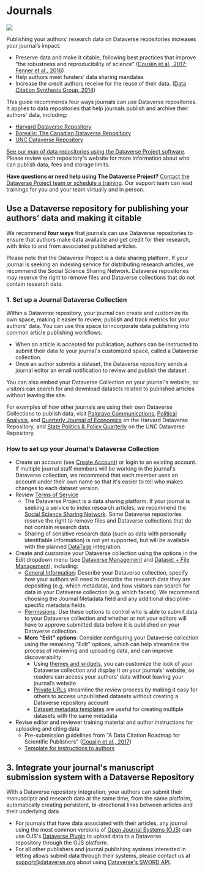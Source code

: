 # Journals

[![](http://static.projects.iq.harvard.edu/files/styles/os_files_xxlarge/public/dataverseorg/files/ajps.png?m=1461159475&amp;itok=68w_Wbqz)](https://dataverse.harvard.edu/dataverse/ajps)

Publishing your authors’ research data on Dataverse repositories increases your journal’s impact:

*   Preserve data and make it citable, following best practices that improve “the robustness and reproducibility of science” ([Cousijn et al., 2017](https://doi.org/10.1101/097196); [Fenner et al., 2016](https://doi.org/10.1101/100784))
*   Help authors meet funders’ data sharing mandates
*   Increase the credit authors receive for the reuse of their data. ([Data Citation Synthesis Group, 2014](https://www.force11.org/group/joint-declaration-data-citation-principles-final))

This guide recommends four ways journals can use Dataverse repositories. It applies to data repositories that help journals publish and archive their authors' data, including:

*   [Harvard Dataverse Repository](https://dataverse.harvard.edu/)
*   [Borealis: The Canadian Dataverse Repositiory](https://borealisdata.ca/)
*   [UNC Dataverse Repository](https://dataverse.unc.edu/)

[See our map of data repositories using the Dataverse Project software](https://dataverse.org/ "Dataverse homepage"). Please review each repository's website for more information about who can publish data, fees and storage limits.

**Have questions or need help using The Dataverse Project?** [Contact the Dataverse Project team or schedule a training](https://dataverse.org/contact). Our support team can lead trainings for you and your team virtually and in person.

## Use a Dataverse repository for publishing your authors’ data and making it citable

We recommend **four ways** that journals can use Dataverse repositories to ensure that authors make data available and get credit for their research, with links to and from associated published articles.

Please note that the Dataverse Project is a data sharing platform. If your journal is seeking an indexing service for distributing research articles, we recommend the Social Science Sharing Network. Dataverse repositories may reserve the right to remove files and Dataverse collections that do not contain research data.

### **1\. Set up a Journal Dataverse Collection**

Within a Dataverse repository, your journal can create and customize its own space, making it easier to review, publish and track metrics for your authors' data. You can use this space to incorporate data publishing into common article publishing workflows:

*   When an article is accepted for publication, authors can be instructed to submit their data to your journal's customized space, called a Dataverse collection.
*   Once an author submits a dataset, the Dataverse repository sends a journal editor an email notification to review and publish the dataset .

You can also embed your Dataverse Collection on your journal's website, so visitors can search for and download datasets related to published articles without leaving the site.

For examples of how other journals are using their own Dataverse Collections to publish data, visit [Palgrave Communications](https://dataverse.harvard.edu/dataverse/palcomms), [Political Analysis](https://dataverse.harvard.edu/dataverse/pan), and [Quarterly Journal of Economics](https://dataverse.harvard.edu/dataverse/qje) on the Harvard Dataverse Repository, and [State Politics & Policy Quarterly](https://dataverse.unc.edu/dataverse/sppq) on the UNC Dataverse Repository.

### How to set up your Journal's Dataverse Collection

*   Create an account (see [Create Account](http://guides.dataverse.org/en/latest/user/account.html)) or login to an existing account. If multiple journal staff members will be working in the journal's Dataverse collection, we recommend that each member uses an account under their own name so that it's easier to tell who makes changes to each dataset version.
*   Review [Terms of Service](https://dataverse.org/best-practices/harvard-dataverse-general-terms-use "Harvard Dataverse General Terms of Use")
    *   The Dataverse Project is a data sharing platform. If your journal is seeking a service to index research articles, we recommend the [Social Science Sharing Network](https://www.ssrn.com/en/). Some Dataverse repositories reserve the right to remove files and Dataverse collections that do not contain research data.
    *   Sharing of sensitive research data (such as data with personally identifiable information) is not yet supported, but will be available with the planned [DataTags](http://datatags.org/) integration.
*   Create and customize your Dataverse collection using the options in the Edit dropdown menu (see [Dataverse Management](http://guides.dataverse.org/en/latest/user/dataverse-management.html) and [Dataset + File Management](http://guides.dataverse.org/en/latest/user/dataset-management.html)), including:
    *   [General Information](http://guides.dataverse.org/en/latest/user/dataverse-management.html#general-information): Describe your Dataverse collection, specify how your authors will need to describe the research data they are depositing (e.g. which metadata), and how visitors can search for data in your Dataverse collection (e.g. which facets). We recommend choosing the Journal Metadata field and any additional discipline-specific metadata fields.
    *   [Permissions](http://guides.dataverse.org/en/latest/user/dataverse-management.html#permissions): Use these options to control who is able to submit data to your Dataverse collection and whether or not your editors will have to approve submitted data before it is published on your Dataverse collection.
    *   **More “Edit” options**: Consider configuring your Dataverse collection using the remaining "Edit" options, which can help streamline the process of reviewing and uploading data, and can improve discoverability:
        *   Using [themes and widgets](http://guides.dataverse.org/en/latest/user/dataverse-management.html#theme), you can customize the look of your Dataverse collection and display it on your journals' website, so readers can access your authors’ data without leaving your journal’s website
        *   [Private URLs](http://guides.dataverse.org/en/latest/user/dataset-management.html#private-url-to-review-unpublished-dataset) streamline the review process by making it easy for others to access unpublished datasets without creating a Dataverse repository account
        *   [Dataset metadata templates](http://guides.dataverse.org/en/latest/user/dataverse-management.html#dataset-templates) are useful for creating multiple datasets with the same metadata
*   Revise editor and reviewer training material and author instructions for uploading and citing data
    *   Pre-submission guidelines from "A Data Citation Roadmap for Scientific Publishers" ([Cousijn et al., 2017](https://doi.org/10.1101/100784))
    *   [Template for instructions to authors](https://docs.google.com/document/d/1mxdz0yMx3_598r5W_FW4Bjse4dpbeYtu8USTi4_qbEU/edit)

## **3\. Integrate your journal's manuscript submission system with a Dataverse Repository**

With a Dataverse repository integration, your authors can submit their manuscripts and research data at the same time, from the same platform, automatically creating persistent, bi-directional links between articles and their underlying data.

*   For journals that have data associated with their articles, any journal using the most common versions of [Open Journal Systems (OJS)](https://pkp.sfu.ca/ojs/) can use OJS's [Dataverse Plugin](https://projects.iq.harvard.edu/ojs-dvn/book/project-documentation "OJS-Dataverse plugin documentation") to upload data to a Dataverse repository through the OJS platform.
*   For all other publishers and journal publishing systems interested in letting allows submit data through their systems, please contact us at [support@dataverse.org](mailto:support@dataverse.org) about using [Dataverse's SWORD API](http://guides.dataverse.org/en/latest/api/sword.html).
